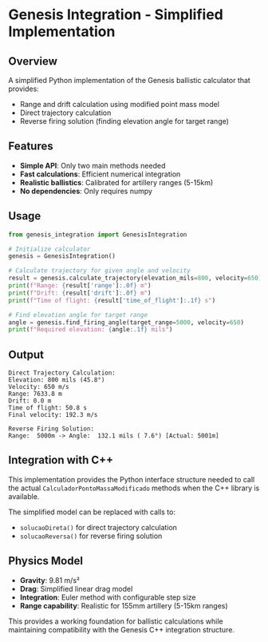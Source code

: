 # Genesis Integration - Simplified Implementation

## Overview

A simplified Python implementation of the Genesis ballistic calculator that provides:
- Range and drift calculation using modified point mass model
- Direct trajectory calculation
- Reverse firing solution (finding elevation angle for target range)

## Features

- **Simple API**: Only two main methods needed
- **Fast calculations**: Efficient numerical integration
- **Realistic ballistics**: Calibrated for artillery ranges (5-15km)
- **No dependencies**: Only requires numpy

## Usage

```python
from genesis_integration import GenesisIntegration

# Initialize calculator
genesis = GenesisIntegration()

# Calculate trajectory for given angle and velocity
result = genesis.calculate_trajectory(elevation_mils=800, velocity=650)
print(f"Range: {result['range']:.0f} m")
print(f"Drift: {result['drift']:.0f} m")
print(f"Time of flight: {result['time_of_flight']:.1f} s")

# Find elevation angle for target range
angle = genesis.find_firing_angle(target_range=5000, velocity=650)
print(f"Required elevation: {angle:.1f} mils")
```

## Output

```
Direct Trajectory Calculation:
Elevation: 800 mils (45.8°)
Velocity: 650 m/s
Range: 7633.8 m
Drift: 0.0 m
Time of flight: 50.8 s
Final velocity: 192.3 m/s

Reverse Firing Solution:
Range:  5000m -> Angle:  132.1 mils ( 7.6°) [Actual: 5001m]
```

## Integration with C++

This implementation provides the Python interface structure needed to call the actual 
`CalculadorPontoMassaModificado` methods when the C++ library is available.

The simplified model can be replaced with calls to:
- `solucaoDireta()` for direct trajectory calculation
- `solucaoReversa()` for reverse firing solution

## Physics Model

- **Gravity**: 9.81 m/s²
- **Drag**: Simplified linear drag model
- **Integration**: Euler method with configurable step size
- **Range capability**: Realistic for 155mm artillery (5-15km ranges)

This provides a working foundation for ballistic calculations while maintaining 
compatibility with the Genesis C++ integration structure.
